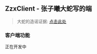 ## ZzxClient - 张子曦大蛇写的端

> 大蛇的造谣证据: [点击此处](http://github.com/chenmy1903/LunarClient-CN/wiki/乐子)

### 客户端功能

正在开发中
